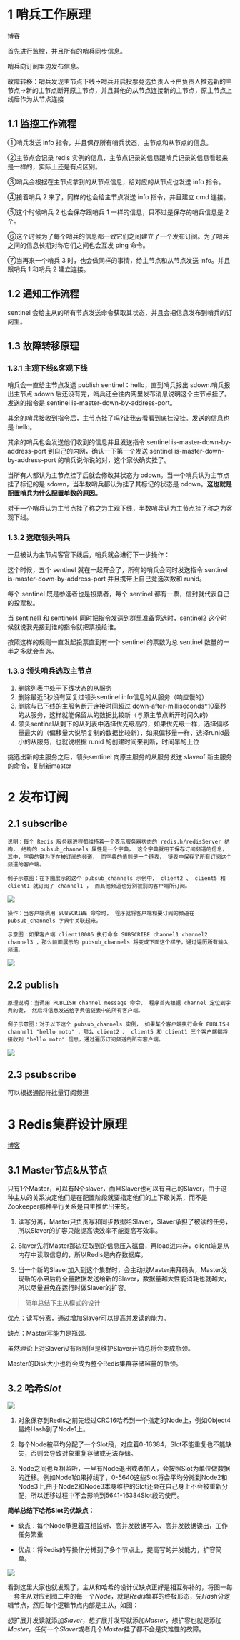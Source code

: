 # **1 哨兵工作原理**

[博客](https://www.jianshu.com/p/06ab9daf921d)

首先进行监控，并且所有的哨兵同步信息。

哨兵向订阅里边发布信息。

故障转移：哨兵发现主节点下线→哨兵开启投票竞选负责人→由负责人推选新的主节点→新的主节点断开原主节点，并且其他的从节点连接新的主节点，原主节点上线后作为从节点连接



## 1.1 监控工作流程

①哨兵发送 info 指令，并且保存所有哨兵状态，主节点和从节点的信息。

②主节点会记录 redis 实例的信息，主节点记录的信息跟哨兵记录的信息看起来是一样的，实际上还是有点区别。

③哨兵会根据在主节点拿到的从节点信息，给对应的从节点也发送 info 指令。

④接着哨兵 2 来了，同样的也会给主节点发送 info 指令，并且建立 cmd 连接。

⑤这个时候哨兵 2 也会保存跟哨兵 1 一样的信息，只不过是保存的哨兵信息是 2 个。

⑥这个时候为了每个哨兵的信息都一致它们之间建立了一个发布订阅。为了哨兵之间的信息长期对称它们之间也会互发 ping 命令。

⑦当再来一个哨兵 3 时，也会做同样的事情，给主节点和从节点发送 info。并且跟哨兵 1 和哨兵 2 建立连接。



## **1.2 通知工作流程**

sentinel 会给主从的所有节点发送命令获取其状态，并且会把信息发布到哨兵的订阅里。



## **1.3 故障转移原理**

### 1.3.1 主观下线&客观下线

哨兵会一直给主节点发送 publish sentinel：hello，直到哨兵报出 sdown.哨兵报出主节点 sdown 后还没有完，哨兵还会往内网里发布消息说明这个主节点挂了。发送的指令是 sentinel is-master-down-by-address-port。

其余的哨兵接收到指令后，主节点挂了吗?让我去看看到底挂没挂。发送的信息也是 hello。

其余的哨兵也会发送他们收到的信息并且发送指令 sentinel is-master-down-by-address-port 到自己的内网，确认一下第一个发送 sentinel is-master-down-by-address-port 的哨兵说你说的对，这个家伙确实挂了。

当所有人都认为主节点挂了后就会修改其状态为 odown。当一个哨兵认为主节点挂了标记的是 sdown，当半数哨兵都认为挂了其标记的状态是 odown。**这也就是配置哨兵为什么配置单数的原因。**

对于一个哨兵认为主节点挂了称之为主观下线，半数哨兵认为主节点挂了称之为客观下线。



### 1.3.2 选取领头哨兵

一旦被认为主节点客官下线后，哨兵就会进行下一步操作：

这个时候，五个 sentinel 就在一起开会了，所有的哨兵会同时发送指令 sentinel is-master-down-by-address-port 并且携带上自己竞选次数和 runid。

每个 sentinel 既是参选者也是投票者，每个 sentinel 都有一票，信封就代表自己的投票权。

当 sentinel1 和 sentinel4 同时把指令发送到群里准备竞选时，sentinel2 这个时候就说我先接到谁的指令就把票投给谁。

按照这样的规则一直发起投票直到有一个 sentinel 的票数为总 sentinel 数量的一半之多就会当选。



### 1.3.3 领头哨兵选取主节点

1. 删除列表中处于下线状态的从服务
2. 删除最近5秒没有回复过领头sentinel info信息的从服务（响应慢的）
3. 删除与已下线的主服务断开连接时间超过 down-after-milliseconds*10毫秒的从服务，这样就能保留从的数据比较新（与原主节点断开时间久的）
4. 领头sentinel从剩下的从列表中选择优先级高的，如果优先级一样，选择偏移量最大的（偏移量大说明复制的数据比较新），如果偏移量一样，选择runid最小的从服务，也就说根据 runid 的创建时间来判断，时间早的上位

 挑选出新的主服务之后，领头sentinel 向原主服务的从服务发送 slaveof 新主服务的命令，复制新master



# 2 发布订阅

## **2.1 subscribe**

```
说明：每个 Redis 服务器进程都维持着一个表示服务器状态的 redis.h/redisServer 结构， 结构的 pubsub_channels 属性是一个字典， 这个字典就用于保存订阅频道的信息，其中，字典的键为正在被订阅的频道， 而字典的值则是一个链表， 链表中保存了所有订阅这个频道的客户端。

例子示意图：在下图展示的这个 pubsub_channels 示例中， client2 、 client5 和 client1 就订阅了 channel1 ， 而其他频道也分别被别的客户端所订阅。
```



![](../assets/9.1.png)

```
操作：当客户端调用 SUBSCRIBE 命令时， 程序就将客户端和要订阅的频道在 pubsub_channels 字典中关联起来。

示意图：如果客户端 client10086 执行命令 SUBSCRIBE channel1 channel2 channel3 ，那么前面展示的 pubsub_channels 将变成下面这个样子，通过遍历所有输入频道。
```

![](../assets/9.2.png)



## 2.2 publish

```
原理说明：当调用 PUBLISH channel message 命令， 程序首先根据 channel 定位到字典的键， 然后将信息发送给字典值链表中的所有客户端。

例子示意图：对于以下这个 pubsub_channels 实例， 如果某个客户端执行命令 PUBLISH channel1 "hello moto" ，那么 client2 、 client5 和 client1 三个客户端都将接收到 "hello moto" 信息，通过遍历订阅频道的所有客户端。
```

![](../assets/9.3.png)



## 2.3 psubscribe

可以根据通配符批量订阅频道



# 3 Redis集群设计原理

[博客](https://blog.csdn.net/yejingtao703/article/details/78484151?utm_medium=distribute.pc_relevant.none-task-blog-BlogCommendFromMachineLearnPai2-2.compare&depth_1-utm_source=distribute.pc_relevant.none-task-blog-BlogCommendFromMachineLearnPai2-2.compare)

## 3.1 Master节点&从节点

只有1个Master，可以有N个slaver，而且Slaver也可以有自己的Slaver，由于这种主从的关系决定他们是在配置阶段就要指定他们的上下级关系，而不是Zookeeper那种平行关系是自主推优出来的。

1. 读写分离，Master只负责写和同步数据给Slaver，Slaver承担了被读的任务，所以Slaver的扩容只能提高读效率不能提高写效率。

2. Slaver先将Master那边获取到的信息压入磁盘，再load进内存，client端是从内存中读取信息的，所以Redis是内存数据库。

3. 当一个新的Slaver加入到这个集群时，会主动找Master来拜码头，Master发现新的小弟后将全量数据发送给新的Slaver，数据量越大性能消耗也就越大，所以尽量避免在运行时做Slaver的扩容。



> 简单总结下主从模式的设计

优点：读写分离，通过增加Slaver可以提高并发读的能力。

缺点：Master写能力是瓶颈。

  虽然理论上对Slaver没有限制但是维护Slaver开销总将会变成瓶颈。

  Master的Disk大小也将会成为整个Redis集群存储容量的瓶颈。



## 3.2 哈希*Slot*

![](../assets/9.4.png)



1. 对象保存到Redis之前先经过CRC16哈希到一个指定的Node上，例如Object4最终Hash到了Node1上。

2. 每个Node被平均分配了一个Slot段，对应着0-16384，Slot不能重复也不能缺失，否则会导致对象重复存储或无法存储。

3. Node之间也互相监听，一旦有Node退出或者加入，会按照Slot为单位做数据的迁移。例如Node1如果掉线了，0-5640这些Slot将会平均分摊到Node2和Node3上,由于Node2和Node3本身维护的Slot还会在自己身上不会被重新分配，所以迁移过程中不会影响到5641-16384Slot段的使用。

**简单总结下哈希Slot的优缺点：**

- 缺点：每个Node承担着互相监听、高并发数据写入、高并发数据读出，工作任务繁重

- 优点：将Redis的写操作分摊到了多个节点上，提高写的并发能力，扩容简单。



![](../assets/9.5.png)

看到这里大家也就发现了，主从和哈希的设计优缺点正好是相互弥补的，将图一每一套主从对应到图二中的每一个*Node*，就是*Redis*集群的终极形态，先*Hash*分逻辑节点，然后每个逻辑节点内部是主从，如图：

想扩展并发读就添加*Slaver*，想扩展并发写就添加*Master*，想扩容也就是添加*Master*，任何一个*Slaver*或者几个*Master*挂了都不会是灾难性的故障。



























